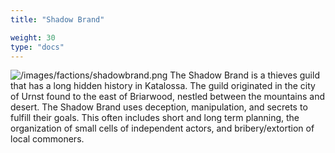 ```yaml
---
title: "Shadow Brand"

weight: 30
type: "docs"
---
```


![/images/factions/shadowbrand.png](/images/factions/shadowbrand.svg)
The Shadow Brand is a thieves guild that has a long hidden history in Katalossa. The guild originated in the city of Urnst found to the east of Briarwood, nestled between the mountains and desert. The Shadow Brand uses deception, manipulation, and secrets to fulfill their goals. This often includes short and long term planning, the organization of small cells of independent actors, and bribery/extortion of local commoners.